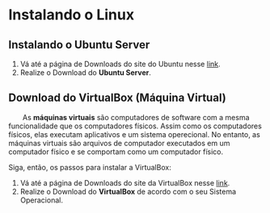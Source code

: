 # Instalando o Linux

## Instalando o Ubuntu Server

1. Vá até a página de Downloads do site do Ubuntu nesse [link](https://ubuntu.com/download).
2. Realize o Download do **Ubuntu Server**.

## Download do VirtualBox (Máquina Virtual)

&emsp;&emsp;As **máquinas virtuais** são computadores de software com a mesma funcionalidade que os computadores físicos. Assim como os computadores físicos, elas executam aplicativos e um sistema operecional. No entanto, as máquinas virtuais são arquivos de computador executados em um computador físico e se comportam como um computador físico.

Siga, então, os passos para instalar a VirtualBox:
1. Vá até a página de Downloads do site da VirtualBox nesse [link](https://www.virtualbox.org/wiki/Downloads).
2. Realize o Download do **VirtualBox** de acordo com o seu Sistema Operacional.